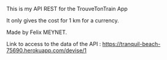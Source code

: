 This is my API REST for the TrouveTonTrain App

It only gives the cost for 1 km for a currency.

Made by Felix MEYNET.

Link to access to the data of the API : https://tranquil-beach-75690.herokuapp.com/devise/1